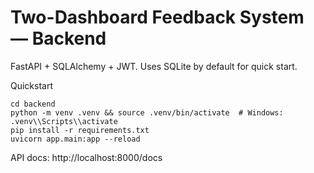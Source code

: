 # Two-Dashboard Feedback System — Backend
FastAPI + SQLAlchemy + JWT. Uses SQLite by default for quick start.

Quickstart
```
cd backend
python -m venv .venv && source .venv/bin/activate  # Windows: .venv\\Scripts\\activate
pip install -r requirements.txt
uvicorn app.main:app --reload
```

API docs: http://localhost:8000/docs
